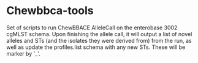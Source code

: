 # Chewbbca-tools

Set of scripts to run ChewBBACE AlleleCall on the enterobase 3002 cgMLST schema.
Upon finishing the allele call, it will output a list of novel alleles and STs (and 
the isolates they were derived from) from the run, as well as update the profiles.list 
schema with any new STs. These will be marker by '_'.


